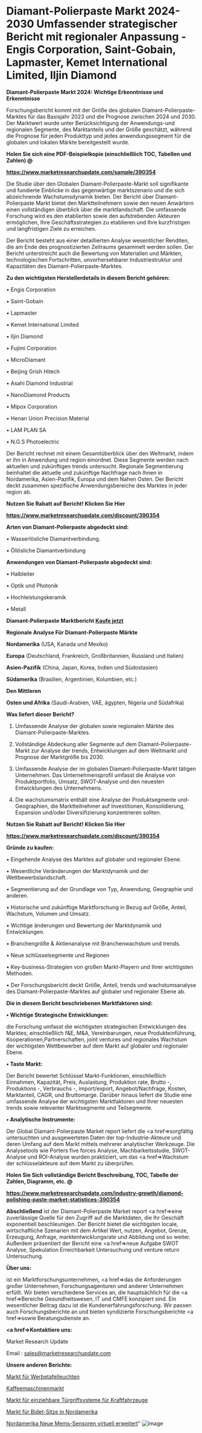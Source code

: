 # Diamant-Polierpaste Markt 2024-2030 Umfassender strategischer Bericht mit regionaler Anpassung - Engis Corporation, Saint-Gobain, Lapmaster, Kemet International Limited, Iljin Diamond

<strong>Diamant-Polierpaste Markt 2024: Wichtige Erkenntnisse und Erkenntnisse</strong>

Forschungsbericht kommt mit der Größe des globalen Diamant-Polierpaste-Marktes für das Basisjahr 2023 und die Prognose zwischen 2024 und 2030. Der Marktwert wurde unter Berücksichtigung der Anwendungs-und regionalen Segmente, des Marktanteils und der Größe geschätzt, während die Prognose für jeden Produkttyp und jedes anwendungssegment für die globalen und lokalen Märkte bereitgestellt wurde.



<strong>Holen Sie sich eine PDF-Beispielkopie (einschließlich TOC, Tabellen und Zahlen) @
</strong>

<strong><a href=https://www.marketresearchupdate.com/sample/390354>

<strong>https://www.marketresearchupdate.com/sample/390354</u></font></a></strong></strong>

Die Studie über den Globalen Diamant-Polierpaste-Markt soll signifikante und fundierte Einblicke in das gegenwärtige marktszenario und die sich abzeichnende Wachstumsdynamik bieten. Der Bericht über Diamant-Polierpaste Markt bietet den Marktteilnehmern sowie den neuen Anwärtern einen vollständigen überblick über die marktlandschaft. Die umfassende Forschung wird es den etablierten sowie den aufstrebenden Akteuren ermöglichen, Ihre Geschäftsstrategien zu etablieren und Ihre kurzfristigen und langfristigen Ziele zu erreichen.

Der Bericht besteht aus einer detaillierten Analyse wesentlicher Renditen, die am Ende des prognostizierten Zeitraums gesammelt werden sollen. Der Bericht unterstreicht auch die Bewertung von Materialien und Märkten, technologischen Fortschritten, unvorhersehbarer Industriestruktur und Kapazitäten des Diamant-Polierpaste-Marktes.



<strong>Zu den wichtigsten Herstellerdetails in diesem Bericht gehören:</strong>

• Engis Corporation

• Saint-Gobain

• Lapmaster

• Kemet International Limited

• Iljin Diamond

• Fujimi Corporation

• MicroDiamant

• Beijing Grish Hitech

• Asahi Diamond Industrial

• NanoDiamond Products

• Mipox Corporation

• Henan Union Precision Material

• LAM PLAN SA

• N.G.S Photoelectric

Der Bericht rechnet mit einem Gesamtüberblick über den Weltmarkt, indem er ihn in Anwendung und region einordnet. Diese Segmente werden nach aktuellen und zukünftigen trends untersucht. Regionale Segmentierung beinhaltet die aktuelle und zukünftige Nachfrage nach Ihnen in Nordamerika, Asien-Pazifik, Europa und dem Nahen Osten. Der Bericht deckt zusammen spezifische Anwendungsbereiche des Marktes in jeder region ab.



<strong>Nutzen Sie Rabatt auf Bericht! Klicken Sie Hier
</strong>

<strong><a href=https://www.marketresearchupdate.com/discount/390354>https://www.marketresearchupdate.com/discount/390354</b></u></font></strong></a>



<strong>Arten von Diamant-Polierpaste abgedeckt sind:</strong>

• Wasserlösliche Diamantverbindung.

• Öllösliche Diamantverbindung



<strong>Anwendungen von Diamant-Polierpaste abgedeckt sind:</strong>

• Halbleiter

• Optik und Photonik

• Hochleistungskeramik

• Metall



<strong>Diamant-Polierpaste Marktbericht <a href=https://www.marketresearchupdate.com/buynow/390354>Kaufe jetzt</a></strong>



<strong>Regionale Analyse Für Diamant-Polierpaste Märkte</strong>



<strong>Nordamerika</strong> (USA, Kanada und Mexiko)



<strong>Europa</strong> (Deutschland, Frankreich, Großbritannien, Russland und Italien)



<strong>Asien-Pazifik</strong> (China, Japan, Korea, Indien und Südostasien)



<strong>Südamerika</strong> (Brasilien, Argentinien, Kolumbien, etc.)



<strong>Den Mittleren</strong> 

<strong>Osten und Afrika</strong> (Saudi-Arabien, VAE, ägypten, Nigeria und Südafrika)



<strong>Was liefert dieser Bericht?</strong>

1. Umfassende Analyse der globalen sowie regionalen Märkte des Diamant-Polierpaste-Marktes.

2. Vollständige Abdeckung aller Segmente auf dem Diamant-Polierpaste-Markt zur Analyse der trends, Entwicklungen auf dem Weltmarkt und Prognose der Marktgröße bis 2030.

3. Umfassende Analyse der im globalen Diamant-Polierpaste-Markt tätigen Unternehmen. Das Unternehmensprofil umfasst die Analyse von Produktportfolio, Umsatz, SWOT-Analyse und den neuesten Entwicklungen des Unternehmens.

4. Die wachstumsmatrix enthält eine Analyse der Produktsegmente und-Geographien, die Marktteilnehmer auf Investitionen, Konsolidierung, Expansion und/oder Diversifizierung konzentrieren sollten.



<strong>Nutzen Sie Rabatt auf Bericht! Klicken Sie Hier
</strong>

<strong><a href=https://www.marketresearchupdate.com/discount/390354>https://www.marketresearchupdate.com/discount/390354</b></u></font></strong></a>



<strong>Gründe zu kaufen:</strong>

• Eingehende Analyse des Marktes auf globaler und regionaler Ebene.

• Wesentliche Veränderungen der Marktdynamik und der Wettbewerbslandschaft.

• Segmentierung auf der Grundlage von Typ, Anwendung, Geographie und anderen.

• Historische und zukünftige Marktforschung in Bezug auf Größe, Anteil, Wachstum, Volumen und Umsatz.

• Wichtige änderungen und Bewertung der Marktdynamik und Entwicklungen.

• Branchengröße &amp; Aktienanalyse mit Branchenwachstum und trends.

• Neue schlüsselsegmente und Regionen

• Key-business-Strategien von großen Markt-Playern und Ihrer wichtigsten Methoden.

• Der Forschungsbericht deckt Größe, Anteil, trends und wachstumsanalyse des Diamant-Polierpaste-Marktes auf globaler und regionaler Ebene ab.



<strong>Die in diesem Bericht beschriebenen Marktfaktoren sind:</strong>



<strong>• Wichtige Strategische Entwicklungen:</strong>

die Forschung umfasst die wichtigsten strategischen Entwicklungen des Marktes, einschließlich f&amp;E, M&amp;A, Vereinbarungen, neue Produkteinführung, Kooperationen,Partnerschaften, joint ventures und regionales Wachstum der wichtigsten Wettbewerber auf dem Markt auf globaler und regionaler Ebene.



<strong>• Taste Markt:</strong>

Der Bericht bewertet Schlüssel Markt-Funktionen, einschließlich Einnahmen, Kapazität, Preis, Auslastung, Produktion rate, Brutto -, Produktions -, Verbrauchs -, import/export, Angebot/Nachfrage, Kosten, Marktanteil, CAGR, und Bruttomarge. Darüber hinaus liefert die Studie eine umfassende Analyse der wichtigsten Marktfaktoren und Ihrer neuesten trends sowie relevanter Marktsegmente und Teilsegmente.



<strong>• Analytische Instrumente:</strong>

Der Global Diamant-Polierpaste Market report liefert die <a href=>sorgf</a>ältig untersuchten und ausgewerteten Daten der top-Industrie-Akteure und deren Umfang auf dem Markt mittels mehrerer analytischer Werkzeuge. Die Analysetools wie Porters five forces Analyse, Machbarkeitsstudie, SWOT-Analyse und ROI-Analyse wurden praktiziert, um das <a href=>Wachstum</a> der schlüsselakteure auf dem Markt zu überprüfen.



<strong>Holen Sie Sich vollständige Bericht Beschreibung, TOC, Tabelle der Zahlen, Diagramm, etc. @ </strong>

<strong><a href=https://www.marketresearchupdate.com/industry-growth/diamond-polishing-paste-market-statistices-390354>https://www.marketresearchupdate.com/industry-growth/diamond-polishing-paste-market-statistices-390354</a></font></strong>



<strong>Abschließend</strong> ist der Diamant-Polierpaste Market report <a href=>eine</a> zuverlässige Quelle für den Zugriff auf die Marktdaten, die Ihr Geschäft exponentiell beschleunigen. Der Bericht bietet die wichtigsten locale, wirtschaftliche Szenarien mit dem Artikel Wert, nutzen, Angebot, Grenze, Erzeugung, Anfrage, marktentwicklungsrate und Abbildung und so weiter. Außerdem präsentiert der Bericht eine <a href=>neue</a> Aufgabe SWOT Analyse, Spekulation Erreichbarkeit Untersuchung und venture return Untersuchung.



<strong>Über uns:</strong>

 ist ein Marktforschungsunternehmen, <a href=>das</a> die Anforderungen großer Unternehmen, Forschungsagenturen und anderer Unternehmen erfüllt. Wir bieten verschiedene Services an, die hauptsächlich für die <a href=>Bereiche</a> Gesundheitswesen, IT und CMFE konzipiert sind. Ein wesentlicher Beitrag dazu ist die Kundenerfahrungsforschung. Wir passen auch Forschungsberichte an und bieten syndizierte Forschungsberichte <a href=>sowie</a> Beratungsdienste an.



<strong><a href=>Kontaktiere uns:</a></strong>

Market Research Update

Email : sales@marketresearchupdate.com



<strong>Unsere anderen Berichte:</strong>

<a href=https://www.linkedin.com/pulse/advertising-billboard-lights-market-2023-latest>Markt für Werbetafelleuchten</a>

<a href=https://www.linkedin.com/pulse/coffee-machines-market-opportunities-stay-ahead>Kaffeemaschinenmarkt</a>

<a href=https://www.linkedin.com/pulse/automotive-retractable-door-handle-system-market-1f>Markt für einziehbare Türgriffsysteme für Kraftfahrzeuge</a>

<a href=https://www.linkedin.com/pulse/north-america-bidet-seats-market-2023-2030-growth-opportunity>Markt für Bidet-Sitze in Nordamerika</a>

<a href=https://www.linkedin.com/pulse/north-america-new-mems-sensors-virtual-augmented>Nordamerika Neue Mems-Sensoren virtuell erweitert</a>"
![image](https://github.com/Gayatrikarjule/Market-Analysis-361/assets/97346546/b3eec80c-78e8-4c3c-92cf-fcc3250d3101)
